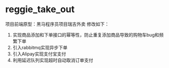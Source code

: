 # reggie_take_out
项目前端原型：黑马程序员项目瑞吉外卖
修改如下：
1. 实现商品添加和下单接口的幂等性，防止重复添加商品导致的购物车bug和频繁下单
2. 引入rabbitmq实现异步下单
3. 引入Alipay实现支付宝支付
4. 利用延迟队列实现超时自动取消订单支付

